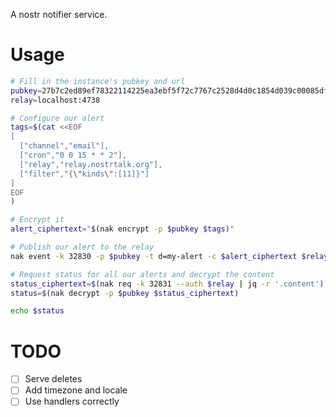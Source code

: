 A nostr notifier service.

# Usage

```bash
# Fill in the instance's pubkey and url
pubkey=27b7c2ed89ef78322114225ea3ebf5f72c7767c2528d4d0c1854d039c00085df
relay=localhost:4738

# Configure our alert
tags=$(cat <<EOF
[
  ["channel","email"],
  ["cron","0 0 15 * * 2"],
  ["relay","relay.nostrtalk.org"],
  ["filter","{\"kinds\":[11]}"]
]
EOF
)

# Encrypt it
alert_ciphertext="$(nak encrypt -p $pubkey $tags)"

# Publish our alert to the relay
nak event -k 32830 -p $pubkey -t d=my-alert -c $alert_ciphertext $relay

# Request status for all our alerts and decrypt the content
status_ciphertext=$(nak req -k 32831 --auth $relay | jq -r '.content')
status=$(nak decrypt -p $pubkey $status_ciphertext)

echo $status
```

# TODO

- [ ] Serve deletes
- [ ] Add timezone and locale
- [ ] Use handlers correctly
